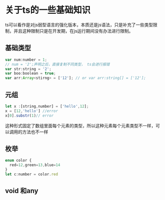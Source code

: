 # 关于ts的一些基础知识

​	ts可以看作是对js弱型语言的强化版本，本质还是js语法，只是补充了一些类型限制，并且这种限制只是在开发期，在js运行期间没有办法进行限制。

## 基础类型

```js
var num:number = 1;
// num = '2';声明之后，直接复制不同类型， ts会进行报错
var str:string = '2';
var boo:boolean = true;
var arr:Array<stirng> = ['12']; // or var arr:string[] = ['12'];
```

## 元组

```js
let x :[string,number] = ['hello',12]; 
x = [12,'hello'] //error 
x[0].substr(1)// error
```

这种形式固定了数组里面每个元素的类型，所以这种元素每个元素类型不一样，可以调用的方法也不一样

## 枚举

```js
enum color {
  red=12,green=13,blue=14
}
let c:number = color.red
```

## void 和any

